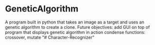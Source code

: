 # GeneticAlgorithm
A program built in python that takes an image as a target and uses an genetic algorithm to create a clone. 
Future objectives:
  add GUI on top of program that displays genetic algorithm in action
  condense functions: crossover, mutate
"# Character-Recognizer" 
